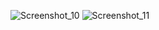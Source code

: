 ![Screenshot_10](https://github.com/DenisPankiv/find-users-script/assets/78309206/bb2d93e8-4a17-4517-9501-455238094ac9)
![Screenshot_11](https://github.com/DenisPankiv/find-users-script/assets/78309206/833f2dff-89dc-480e-a85f-5a27feab34d8)
